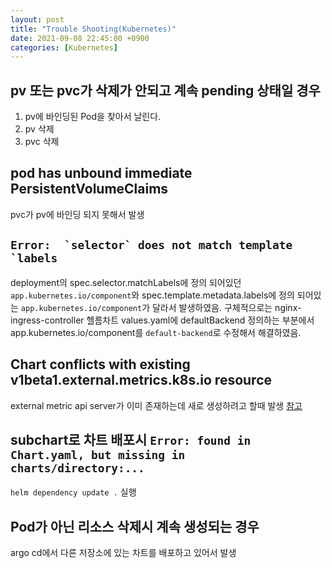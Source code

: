 ```yaml
---
layout: post
title: "Trouble Shooting(Kubernetes)"
date: 2021-09-08 22:45:00 +0900
categories: [Kubernetes]
---
```


## pv 또는 pvc가 삭제가 안되고 계속 pending 상태일 경우

1. pv에 바인딩된 Pod을 찾아서 날린다.
2. pv 삭제
3. pvc 삭제

## pod has unbound immediate PersistentVolumeClaims
pvc가 pv에 바인딩 되지 못해서 발생

## ```Error:  `selector` does not match template `labels```
deployment의 spec.selector.matchLabels에 정의 되어있던 ```app.kubernetes.io/component```와 spec.template.metadata.labels에 정의 되어있는 ```app.kubernetes.io/component```가 달라서 발생하였음.
구체적으로는 nginx-ingress-controller 헬름차트 values.yaml에 defaultBackend 정의하는 부분에서 app.kubernetes.io/component를 ```default-backend```로 수정해서 해결하였음.

## Chart conflicts with existing v1beta1.external.metrics.k8s.io resource

external metric api server가 이미 존재하는데 새로 생성하려고 할때 발생
[참고](https://githubmate.com/repo/DataDog/helm-charts/issues/118)

## subchart로 차트 배포시 `Error: found in Chart.yaml, but missing in charts/directory:...`

`helm dependency update .` 실행

## Pod가 아닌 리소스 삭제시 계속 생성되는 경우

argo cd에서 다른 저장소에 있는 차트를 배포하고 있어서 발생
